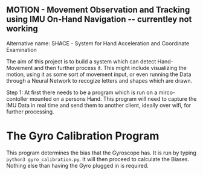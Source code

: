 ## MOTION - Movement Observation and Tracking using IMU On-Hand Navigation -- currentley not working

Alternative name: SHACE - System for Hand Acceleration and Coordinate Examination  

The aim of this project is to build a system which can detect Hand-Movement and then further process it. This might include visualizing the motion, using it as some sort of movement input, or even running the Data through a Neural Network to recogize letters and shapes which are drawn. 

Step 1: At first there needs to be a program which is run on a mirco-contoller mounted on a persons Hand. This program will need to capture the IMU Data in real time and send them to another client, ideally over wifi, for further processing.  

# The Gyro Calibration Program
This program determines the bias that the Gyroscope has. It is run by typing `python3 gyro_calibration.py`. It will then proceed to calculate the Biases. Nothing else than having the Gyro plugged in is required. 
